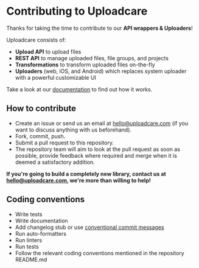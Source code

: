 # Contributing to Uploadcare

Thanks for taking the time to contribute to our **API wrappers & Uploaders**!

Uploadcare consists of:
* **Upload API** to upload files
* **REST API** to manage uploaded files, file groups, and projects
* **Transformations** to transform uploaded files on-the-fly
* **Uploaders** (web, iOS, and Android) which replaces system uploader with a powerful customizable UI

Take a look at our [documentation](http://uploadcare.com/docs/) to find out how it works.

## How to contribute

* Create an issue or send us an email at hello@uploadcare.com (if you want to discuss anything with us beforehand).
* Fork, commit, push.
* Submit a pull request to this repository.
* The repository team will aim to look at the pull request as soon as possible, provide feedback where required and merge when it is deemed a satisfactory addition.

**If you're going to build a completely new library, contact us at hello@uploadcare.com, we're more than willing to help!**

## Coding conventions

* Write tests
* Write documentation
* Add changelog stub or use [conventional commit messages](https://www.conventionalcommits.org/)
* Run auto-formatters
* Run linters
* Run tests
* Follow the relevant coding conventions mentioned in the repository README.md
